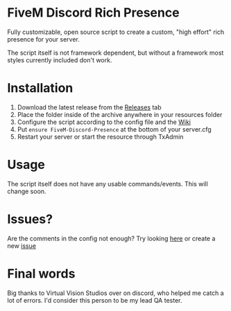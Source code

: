 # **FiveM Discord Rich Presence**
Fully customizable, open source script to create a custom, "high effort" rich presence for your server. 

The script itself is not framework dependent, but without a framework most styles currently included don't work. 

# Installation

 1. Download the latest release from the [Releases](https://github.com/boofiboi/FiveM-Discord-Presence/releases) tab
 2. Place the folder inside of the archive anywhere in your resources folder
 3. Configure the script according to the config file and the [Wiki](https://github.com/boofiboi/FiveM-Discord-Presence/wiki/Configuration)
 4. Put `ensure FiveM-Discord-Presence` at the bottom of your server.cfg
 5. Restart your server or start the resource through TxAdmin

# Usage

The script itself does not have any usable commands/events. This will change soon.

# Issues?

Are the comments in the config not enough? Try looking [here](https://github.com/boofiboi/FiveM-Discord-Presence/wiki/Configuration) or 
create a new [issue](https://github.com/boofiboi/FiveM-Discord-Presence/issues/new)

# Final words

Big thanks to Virtual Vision Studios over on discord, who helped me catch a lot of errors. I'd consider this person to be my lead QA tester.

